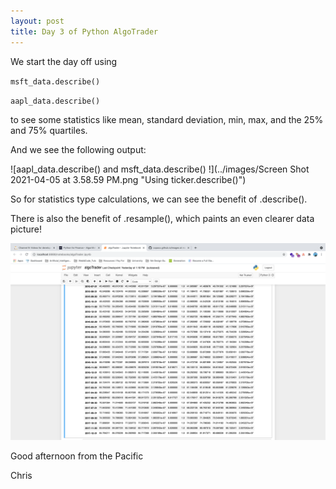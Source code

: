 ```yaml
---
layout: post
title: Day 3 of Python AlgoTrader
---
```


We start the day off using 


`msft_data.describe()`
 
 
`aapl_data.describe()`


to see some statistics like mean, standard deviation, min, max, and the 25% and 75% quartiles.

And we see the following output:


![aapl_data.describe() and msft_data.describe() !](../images/Screen Shot 2021-04-05 at 3.58.59 PM.png "Using ticker.describe()")


So for statistics type calculations, we can see the benefit of .describe().


There is also the benefit of .resample(), which paints an even clearer data picture!


![msft resample](../images/resample_screenshot.png "Resample of MSFT")


Good afternoon from the Pacific


Chris
